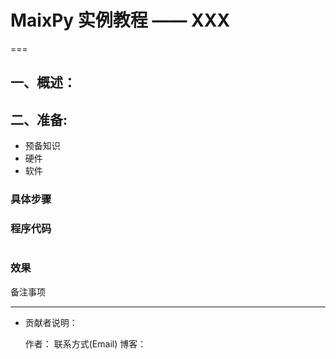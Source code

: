 # MaixPy 实例教程 —— XXX

===

## 一、概述：

## 二、准备:

- 预备知识
- 硬件
- 软件

### 具体步骤


### 程序代码

```python
```


### 效果


备注事项


-----

- 贡献者说明：

    作者：
    联系方式(Email)
    博客：
